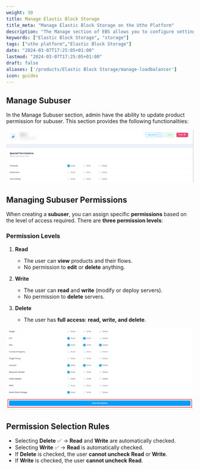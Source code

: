 ```yaml
---
weight: 30
title: Manage Elastic Block Storage
title_meta: "Manage Elastic Block Storage on the Utho Platform"
description: "The Manage section of EBS allows you to configure settings, resize volumes, attach or detach them from instances, and destroy volumes when no longer needed."
keywords: ["Elastic Block Storage", "storage"]
tags: ["utho platform","Elastic Block Storage"]
date: "2024-03-07T17:25:05+01:00"
lastmod: "2024-03-07T17:25:05+01:00"
draft: false 
aliases: ['/products/Elastic Block Storage/manage-loadbalancer']
icon: guides
---
```

## Manage Subuser

In the Manage Subuser section, admin have the ability to update product permission for subuser. This section provides the following functionalities:

![1743759896129](image/index/1743759896129.png)

## **Managing Subuser Permissions**

When creating a **subuser**, you can assign specific **permissions** based on the level of access required. There are **three permission levels**:

### **Permission Levels**

1. **Read**

   - The user can **view** products and their flows.
   - No permission to **edit** or **delete** anything.
2. **Write**

   - The user can **read** and **write** (modify or deploy servers).
   - No permission to **delete** servers.
3. **Delete**

   - The user has **full access**: **read, write, and delete**.

![1743759962397](image/index/1743759962397.png)

## **Permission Selection Rules**

- Selecting **Delete** ✅ → **Read** and **Write** are automatically checked.
- Selecting **Write** ✅ → **Read** is automatically checked.
- If **Delete** is checked, the user **cannot uncheck** **Read** or **Write**.
- If **Write** is checked, the user **cannot uncheck** **Read**.
